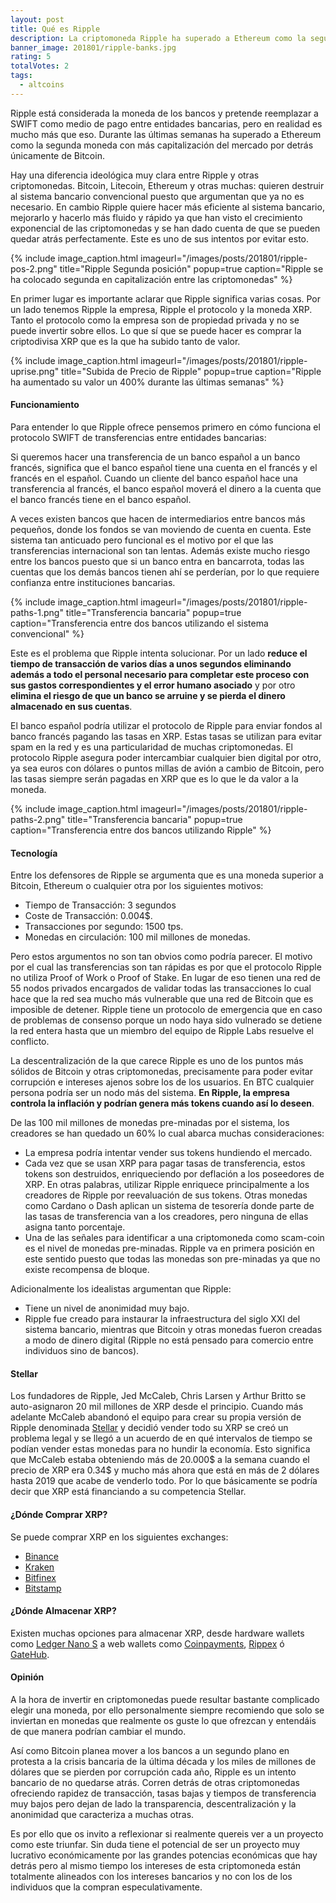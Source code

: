 ```yaml
---
layout: post
title: Qué es Ripple
description: La criptomoneda Ripple ha superado a Ethereum como la segunda con más capitalización del mercado aumentando un 400% su valor. Veamos qué ofrece exactamente y cual podría ser su previsión.
banner_image: 201801/ripple-banks.jpg
rating: 5
totalVotes: 2
tags:
  - altcoins
---
```


Ripple está considerada la moneda de los bancos y pretende reemplazar a SWIFT como medio de pago entre entidades bancarias, pero en realidad es mucho más que eso. Durante las últimas semanas ha superado a Ethereum como la segunda moneda con más capitalización del mercado por detrás únicamente de Bitcoin.

Hay una diferencia ideológica muy clara entre Ripple y otras criptomonedas. Bitcoin, Litecoin, Ethereum y otras muchas: quieren destruir al sistema bancario convencional puesto que argumentan que ya no es necesario. En cambio Ripple quiere hacer más eficiente al sistema bancario, mejorarlo y hacerlo más fluido y rápido ya que han visto el crecimiento exponencial de las criptomonedas y se han dado cuenta de que se pueden quedar atrás perfectamente. Este es uno de sus intentos por evitar esto.

<!--more-->

{% include image_caption.html imageurl="/images/posts/201801/ripple-pos-2.png" title="Ripple Segunda posición" popup=true caption="Ripple se ha colocado segunda en capitalización entre las criptomonedas" %}

En primer lugar es importante aclarar que Ripple significa varias cosas. Por un lado tenemos Ripple la empresa, Ripple el protocolo y la moneda XRP. Tanto el protocolo como la empresa son de propiedad privada y no se puede invertir sobre ellos. Lo que sí que se puede hacer es comprar la criptodivisa XRP que es la que ha subido tanto de valor.

{% include image_caption.html imageurl="/images/posts/201801/ripple-uprise.png" title="Subida de Precio de Ripple" popup=true caption="Ripple ha aumentado su valor un 400% durante las últimas semanas" %}

#### Funcionamiento

Para entender lo que Ripple ofrece pensemos primero en cómo funciona el protocolo SWIFT de transferencias entre entidades bancarias:

Si queremos hacer una transferencia de un banco español a un banco francés, significa que el banco español tiene una cuenta en el francés y el francés en el español. Cuando un cliente del banco español hace una transferencia al francés, el banco español moverá el dinero a la cuenta que el banco francés tiene en el banco español.

A veces existen bancos que hacen de intermediarios entre bancos más pequeños, donde los fondos se van moviendo de cuenta en cuenta. Este sistema tan anticuado pero funcional es el motivo por el que las transferencias internacional son tan lentas. Además existe mucho riesgo entre los bancos puesto que si un banco entra en bancarrota, todas las cuentas que los demás bancos tienen ahí se perderían, por lo que requiere confianza entre instituciones bancarias.

{% include image_caption.html imageurl="/images/posts/201801/ripple-paths-1.png" title="Transferencia bancaria" popup=true caption="Transferencia entre dos bancos utilizando el sistema convencional" %}

Este es el problema que Ripple intenta solucionar. Por un lado **reduce el tiempo de transacción de varios días a unos segundos eliminando además a todo el personal necesario para completar este proceso con sus gastos correspondientes y el error humano asociado** y por otro **elimina el riesgo de que un banco se arruine y se pierda el dinero almacenado en sus cuentas**.

El banco español podría utilizar el protocolo de Ripple para enviar fondos al banco francés pagando las tasas en XRP. Estas tasas se utilizan para evitar spam en la red y es una particularidad de muchas criptomonedas. El protocolo Ripple asegura poder intercambiar cualquier bien digital por otro, ya sea euros con dólares o puntos millas de avión a cambio de Bitcoin, pero las tasas siempre serán pagadas en XRP que es lo que le da valor a la moneda.

{% include image_caption.html imageurl="/images/posts/201801/ripple-paths-2.png" title="Transferencia bancaria" popup=true caption="Transferencia entre dos bancos utilizando Ripple" %}

#### Tecnología

Entre los defensores de Ripple se argumenta que es una moneda superior a Bitcoin, Ethereum o cualquier otra por los siguientes motivos:

* Tiempo de Transacción: 3 segundos
* Coste de Transacción: 0.004$.
* Transacciones por segundo: 1500 tps.
* Monedas en circulación: 100 mil millones de monedas.

Pero estos argumentos no son tan obvios como podría parecer. El motivo por el cual las transferencias son tan rápidas es por que el protocolo Ripple no utiliza Proof of Work o Proof of Stake. En lugar de eso tienen una red de 55 nodos privados encargados de validar todas las transacciones lo cual hace que la red sea mucho más vulnerable que una red de Bitcoin que es imposible de detener. Ripple tiene un protocolo de emergencia que en caso de problemas de consenso porque un nodo haya sido vulnerado se detiene la red entera hasta que un miembro del equipo de Ripple Labs resuelve el conflicto.

La descentralización de la que carece Ripple es uno de los puntos más sólidos de Bitcoin y otras criptomonedas, precisamente para poder evitar corrupción e intereses ajenos sobre los de los usuarios. En BTC cualquier persona podría ser un nodo más del sistema. **En Ripple, la empresa controla la inflación y podrían genera más tokens cuando así lo deseen**.

De las 100 mil millones de monedas pre-minadas por el sistema, los creadores se han quedado un 60% lo cual abarca muchas consideraciones:
* La empresa podría intentar vender sus tokens hundiendo el mercado.
* Cada vez que se usan XRP para pagar tasas de transferencia, estos tokens son destruidos, enriqueciendo por deflación a los poseedores de XRP. En otras palabras, utilizar Ripple enriquece principalmente a los creadores de Ripple por reevaluación de sus tokens. Otras monedas como Cardano o Dash aplican un sistema de tesorería donde parte de las tasas de transferencia van a los creadores, pero ninguna de ellas asigna tanto porcentaje.
* Una de las señales para identificar a una criptomoneda como scam-coin es el nivel de monedas pre-minadas. Ripple va en primera posición en este sentido puesto que todas las monedas son pre-minadas ya que no existe recompensa de bloque.

Adicionalmente los idealistas argumentan que Ripple:

* Tiene un nivel de anonimidad muy bajo.
* Ripple fue creado para instaurar la infraestructura del siglo XXI del sistema bancario, mientras que Bitcoin y otras monedas fueron creadas a modo de dinero digital (Ripple no está pensado para comercio entre individuos sino de bancos).

#### Stellar

Los fundadores de Ripple, Jed McCaleb, Chris Larsen y Arthur Britto se auto-asignaron 20 mil millones de XRP desde el principio. Cuando más adelante McCaleb abandonó el equipo para crear su propia versión de Ripple denominada [Stellar](https://www.stellar.org/) y decidió vender todo su XRP se creó un problema legal y se llegó a un acuerdo de en qué intervalos de tiempo se podían vender estas monedas para no hundir la economía. Esto significa que McCaleb estaba obteniendo más de 20.000$ a la semana cuando el precio de XRP era 0.34$ y mucho más ahora que está en más de 2 dólares hasta 2019 que acabe de venderlo todo. Por lo que básicamente se podría decir que XRP está financiando a su competencia Stellar.

#### ¿Dónde Comprar XRP?

Se puede comprar XRP en los siguientes exchanges:
* [Binance](https://accounts.binance.com/es/register?ref=11317062)
* [Kraken](https://www.kraken.com/)
* [Bitfinex](https://www.bitfinex.com)
* [Bitstamp](https://www.bitstamp.net/ref/00zetsvGCLkDqtqH/)

#### ¿Dónde Almacenar XRP?

Existen muchas opciones para almacenar XRP, desde hardware wallets como [Ledger Nano S](http://amzn.to/2i5kRoG) a web wallets como [Coinpayments](https://www.coinpayments.net), [Rippex](https://rippex.net/#/) ó [GateHub](https://gatehub.net/).

#### Opinión

A la hora de invertir en criptomonedas puede resultar bastante complicado elegir una moneda, por ello personalmente siempre recomiendo que solo se inviertan en monedas que realmente os guste lo que ofrezcan y entendáis de que manera podrían cambiar el mundo.

Así como Bitcoin planea mover a los bancos a un segundo plano en protesta a la crisis bancaria de la última década y los miles de millones de dólares que se pierden por corrupción cada año, Ripple es un intento bancario de no quedarse atrás. Corren detrás de otras criptomonedas ofreciendo rapidez de transacción, tasas bajas y tiempos de transferencia muy bajos pero dejan de lado la transparencia, descentralización y la anonimidad que caracteriza a muchas otras.

Es por ello que os invito a reflexionar si realmente quereis ver a un proyecto como este triunfar. Sin duda tiene el potencial de ser un proyecto muy lucrativo económicamente por las grandes potencias económicas que hay detrás pero al mismo tiempo los intereses de esta criptomoneda están totalmente alineados con los intereses bancarios y no con los de los individuos que la compran especulativamente.


